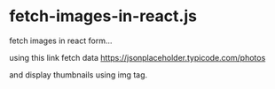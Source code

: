 # fetch-images-in-react.js
fetch images in react form...

using this link fetch data https://jsonplaceholder.typicode.com/photos

and display thumbnails using img tag.